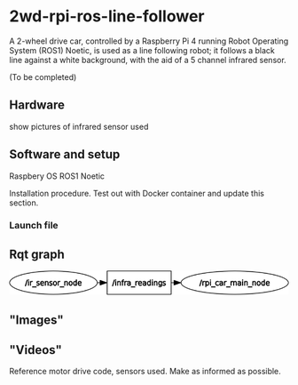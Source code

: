 # 2wd-rpi-ros-line-follower
A 2-wheel drive car, controlled by a Raspberry Pi 4 running Robot Operating System (ROS1) Noetic, is used as a line following robot; it follows a black line against a white background, with the aid of a 5 channel infrared sensor.

(To be completed)

## Hardware

show pictures of infrared sensor used

## Software and setup
Raspbery OS
ROS1 Noetic

Installation procedure. Test out with Docker container and update this section.

### Launch file

## Rqt graph

<p align="center">
  <img src=images/rosgraph.png>
</p>

## "Images"

## "Videos"


Reference motor drive code, sensors used. Make as informed as possible.
